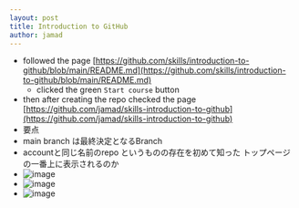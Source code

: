 ```yaml
---
layout: post
title: Introduction to GitHub
author: jamad
---
```

<link rel="stylesheet" type="text/css" href="/assets/css/theme.css">


* followed the page [https://github.com/skills/introduction-to-github/blob/main/README.md](https://github.com/skills/introduction-to-github/blob/main/README.md)
  * clicked the green `Start course` button
* then after creating the repo checked the page [https://github.com/jamad/skills-introduction-to-github](https://github.com/jamad/skills-introduction-to-github)
 * 要点
 * main branch は最終決定となるBranch
 * accountと同じ名前のrepo というものの存在を初めて知った トップページの一番上に表示されるのか
  * ![image](https://github.com/jamad/jamad.github.io/assets/949913/82e7ecc0-8050-41d8-9b31-9d25215f9edf)
  * ![image](https://github.com/jamad/jamad.github.io/assets/949913/4d7cf8d8-1e52-443c-beaa-d93160498e2a)
  * ![image](https://github.com/jamad/jamad.github.io/assets/949913/cc069bbe-1b74-4fe7-a443-5d0fd4625afc)



  
